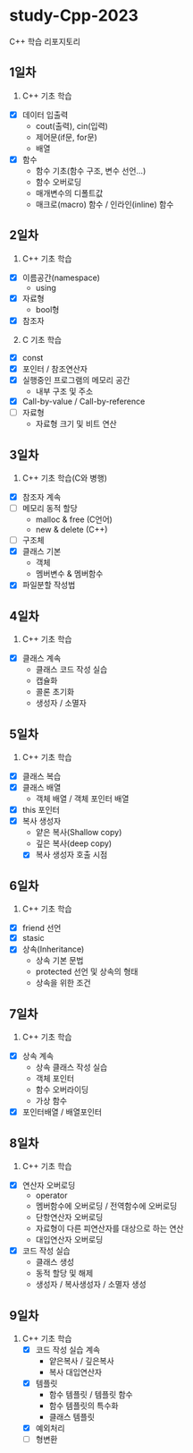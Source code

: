 # study-Cpp-2023
C++ 학습 리포지토리

## 1일차
1. C++ 기초 학습
  - [x] 데이터 입출력     
    - cout(출력), cin(입력)
    - 제어문(if문, for문)
    - 배열
  - [x] 함수
    - 함수 기초(함수 구조, 변수 선언...)
    - 함수 오버로딩
    - 매개변수의 디폴트값
    - 매크로(macro) 함수 / 인라인(inline) 함수

## 2일차
1. C++ 기초 학습
  - [x] 이름공간(namespace)
    - using
  - [x] 자료형
    - bool형 
  - [x] 참조자

2. C 기초 학습
  - [x] const
  - [x] 포인터 / 참조연산자
  - [x] 실행중인 프로그램의 메모리 공간
    - 내부 구조 및 주소
  - [x] Call-by-value / Call-by-reference  
  - [ ] 자료형
    - 자료형 크기 및 비트 연산

## 3일차
1. C++ 기초 학습(C와 병행)
  - [x] 참조자 계속
  - [ ] 메모리 동적 할당
      - malloc & free (C언어)
      - new & delete (C++)
  - [ ] 구조체
  - [x] 클래스 기본
    - 객체
    - 멤버변수 & 멤버함수
  - [x] 파일분할 작성법

## 4일차
1. C++ 기초 학습
  - [x] 클래스 계속
    - 클래스 코드 작성 실습
    - 캡슐화
    - 콜론 초기화
    - 생성자 / 소멸자
    
## 5일차
1. C++ 기초 학습
  - [x] 클래스 복습
  - [x] 클래스 배열
    - 객체 배열 / 객체 포인터 배열
  - [x] this 포인터
  - [x] 복사 생성자
    - 얕은 복사(Shallow copy)
    - 깊은 복사(deep copy)
    - [x] 복사 생성자 호출 시점

## 6일차
1. C++ 기초 학습
  - [x] friend 선언
  - [x] stasic
  - [x] 상속(Inheritance)
      - 상속 기본 문법
      - protected 선언 및 상속의 형태
      - 상속을 위한 조건

## 7일차
1. C++ 기초 학습
  - [x] 상속 계속
    - 상속 클래스 작성 실습
    - 객체 포인터
    - 함수 오버라이딩
    - 가상 함수
  - [x] 포인터배열 / 배열포인터
  
## 8일차
1. C++ 기초 학습
  - [x] 연산자 오버로딩
    - operator
    - 멤버함수에 오버로딩 / 전역함수에 오버로딩
    - 단항연산자 오버로딩
    - 자료형이 다른 피연산자를 대상으로 하는 연산
    - 대입연산자 오버로딩
  -  [x] 코드 작성 실습
    - 클래스 생성
    - 동적 할당 및 해제
    - 생성자 / 복사생성자 / 소멸자 생성
    
## 9일차
1.  C++ 기초 학습
    -  [x] 코드 작성 실습 계속
      - 얕은복사 / 깊은복사
      - 복사 대입연산자
    - [x] 템플릿
      - 함수 템플릿 / 템플릿 함수
      - 함수 템플릿의 특수화
      - 클래스 템플릿
    - [x] 예외처리
    - [ ] 형변환
